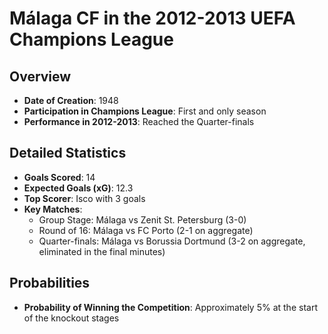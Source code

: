 # Málaga CF in the 2012-2013 UEFA Champions League

## Overview
- **Date of Creation**: 1948
- **Participation in Champions League**: First and only season
- **Performance in 2012-2013**: Reached the Quarter-finals

## Detailed Statistics
- **Goals Scored**: 14
- **Expected Goals (xG)**: 12.3
- **Top Scorer**: Isco with 3 goals
- **Key Matches**:
  - Group Stage: Málaga vs Zenit St. Petersburg (3-0)
  - Round of 16: Málaga vs FC Porto (2-1 on aggregate)
  - Quarter-finals: Málaga vs Borussia Dortmund (3-2 on aggregate, eliminated in the final minutes)

## Probabilities
- **Probability of Winning the Competition**: Approximately 5% at the start of the knockout stages
